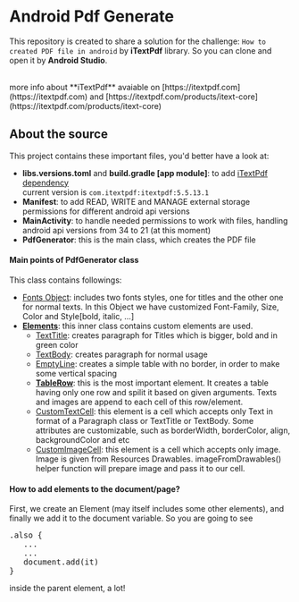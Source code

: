 # Android Pdf Generate
This repository is created to share a solution for the challenge: `How to created PDF file in android` by **iTextPdf** library. So you can clone and open it by **Android Studio**.

<br>
more info about **iTextPdf** avaiable on [https://itextpdf.com](https://itextpdf.com) and [https://itextpdf.com/products/itext-core](https://itextpdf.com/products/itext-core)

## About the source
This project contains these important files, you'd better have a look at:
+ **libs.versions.toml** and **build.gradle [app module]**: to add <u>iTextPdf dependency</u><br>
  current version is `com.itextpdf:itextpdf:5.5.13.1`
+ **Manifest**: to add READ, WRITE and MANAGE external storage permissions for different android api versions
+ **MainActivity**: to handle needed permissions to work with files, handling android api versions from 34 to 21 (at this moment)
+ **PdfGenerator**: this is the main class, which creates the PDF file
  <br>

#### Main points of  PdfGenerator class
This class contains followings:
+ <u>Fonts Object</u>: includes two fonts styles, one for titles and the other one for normal texts. In this Object we have customized Font-Family, Size, Color and Style[bold, italic, ...]
+ <u>**Elements**</u>: this inner class contains custom elements are used.
    - <u>TextTitle</u>: creates paragraph for Titles which is bigger, bold and in green color
    - <u>TextBody</u>: creates paragraph for normal usage
    - <u>EmptyLine</u>: creates a simple table with no border, in order to make some vertical spacing
    - **<u>TableRow</u>**: this is the most important element. It creates a table having only one row and spilit it based on given arguments. Texts and images are append to each cell of this row/element.
    - <u>CustomTextCell</u>: this element is a cell which accepts only Text in format of a Paragraph class or TextTitle or TextBody. Some attributes are customizable, such as borderWidth, borderColor, align, backgroundColor and etc
    - <u>CustomImageCell</u>:  this element is a cell which accepts only image. Image is given from Resources Drawables. imageFromDrawables() helper function will prepare image and pass it to our cell.

#### How to add elements to the document/page?
First, we create an Element (may itself includes some other elements),
and finally we add it to the document variable. So you are going to see

<pre>.also {
   ...
   ...
   document.add(it)
}</pre>

inside the parent element, a lot!
